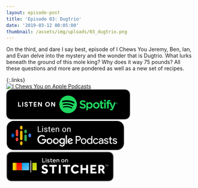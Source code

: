 ```yaml
---
layout: episode-post
title: 'Episode 03: Dugtrio'
date: '2019-03-12 00:05:00'
thumbnail: /assets/img/uploads/03_dugtrio.png
---
```

On the third, and dare I say best, episode of I Chews You Jeremy, Ben, Ian, and Evan delve into the mystery and the wonder that is Dugtrio. What lurks beneath the ground of this mole king? Why does it way 75 pounds? All these questions and more are pondered as well as a new set of recipes.

{:.links}  
[![I Chews You on Apple Podcasts](https://linkmaker.itunes.apple.com/en-us/badge-lrg.svg?releaseDate=2019-04-16T00:00:00Z&kind=podcast&bubble=podcasts)](https://podcasts.apple.com/us/podcast/03-dugtrio/id1455409177?i=1000431618829)  [![I Chews You on Spotify](/assets/img/uploads/spotify-badge-button.svg)](https://open.spotify.com/episode/4eb8TJr3u8249snRi500XR)  [![I Chews You on Google Podcasts](/assets/img/uploads/google-podcasts-badge-button.svg)](https://podcasts.google.com/?feed=aHR0cHM6Ly9pY2hld3N5b3UubGlic3luLmNvbS9yc3M&episode=MWM1N2NmYTJjMWI4NGE1OWE0NWI5ZDA2YTg2YmExZGI&ved=0CGAQzsICahcKEwjoyvLep7fnAhUAAAAAHQAAAAAQBQ)  [![I Chews You on Stitcher](/assets/img/uploads/stitcher-badge-button.svg)](https://www.stitcher.com/podcast/i-chews-you/e/60170604)
